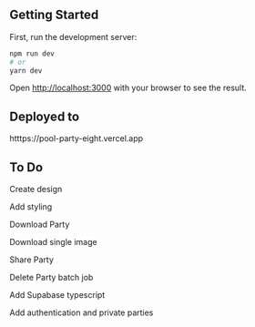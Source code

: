 ## Getting Started

First, run the development server:

```bash
npm run dev
# or
yarn dev
```

Open [http://localhost:3000](http://localhost:3000) with your browser to see the result.

## Deployed to
htttps://pool-party-eight.vercel.app

## To Do

Create design

Add styling

Download Party

Download single image

Share Party

Delete Party batch job

Add Supabase typescript 

Add authentication and private parties
